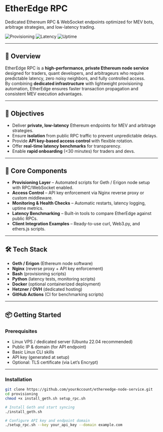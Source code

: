 # EtherEdge RPC
Dedicated Ethereum RPC & WebSocket endpoints optimized for MEV bots, arbitrage strategies, and low-latency trading.

![Provisioning](https://img.shields.io/badge/⚡%20Provisioned%20in-<30%20min-brightgreen)
![Latency](https://img.shields.io/badge/📊%20Tested%20Latency-<50ms-blue)
![Uptime](https://img.shields.io/badge/🟢%20Uptime-99.9%25-lightgrey)

---

## 🚀 Overview
EtherEdge RPC is a **high-performance, private Ethereum node service** designed for traders, quant developers, and arbitrageurs who require predictable latency, zero noisy neighbors, and fully controlled access.  
By combining **dedicated infrastructure** with lightweight provisioning automation, EtherEdge ensures faster transaction propagation and consistent MEV execution advantages.

---

## 🎯 Objectives
- Deliver **private, low-latency** Ethereum endpoints for MEV and arbitrage strategies.
- Ensure **isolation** from public RPC traffic to prevent unpredictable delays.
- Provide **API key-based access control** with flexible rotation.
- Offer **real-time latency benchmarks** for transparency.
- Enable **rapid onboarding** (<30 minutes) for traders and devs.

---

## 🧩 Core Components
- **Provisioning Layer** – Automated scripts for Geth / Erigon node setup with RPC/WebSocket enabled.
- **Access Control** – API key enforcement via Nginx reverse proxy or custom middleware.
- **Monitoring & Health Checks** – Automatic restarts, latency logging, uptime metrics.
- **Latency Benchmarking** – Built-in tools to compare EtherEdge against public RPCs.
- **Client Integration Examples** – Ready-to-use curl, Web3.py, and ethers.js scripts.

---

## 🛠️ Tech Stack
- **Geth / Erigon** (Ethereum node software)
- **Nginx** (reverse proxy + API key enforcement)
- **Bash** (provisioning scripts)
- **Python** (latency tests, monitoring scripts)
- **Docker** (optional containerized deployment)
- **Hetzner / OVH** (dedicated hosting)
- **GitHub Actions** (CI for benchmarking scripts)

---

## 📦 Getting Started

### Prerequisites
- Linux VPS / dedicated server (Ubuntu 22.04 recommended)
- Public IP & domain (for API endpoint)
- Basic Linux CLI skills
- API key (generated at setup)
- Optional: TLS certificate (via Let’s Encrypt)

---

### Installation
```bash
git clone https://github.com/yourAccount/ethereedge-node-service.git
cd provisioning
chmod +x install_geth.sh setup_rpc.sh

# Install Geth and start syncing
./install_geth.sh

# Configure API key and endpoint domain
./setup_rpc.sh --key your_api_key --domain example.com
